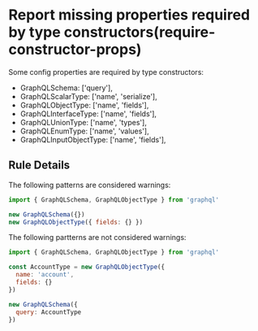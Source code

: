 # Report missing properties required by type constructors(require-constructor-props)

Some config properties are required by type constructors:

- GraphQLSchema: ['query'],
- GraphQLScalarType: ['name', 'serialize'],
- GraphQLObjectType: ['name', 'fields'],
- GraphQLInterfaceType: ['name', 'fields'],
- GraphQLUnionType: ['name', 'types'],
- GraphQLEnumType: ['name', 'values'],
- GraphQLInputObjectType: ['name', 'fields'],

## Rule Details

The following patterns are considered warnings:

```js
import { GraphQLSchema, GraphQLObjectType } from 'graphql'

new GraphQLSchema({})
new GraphQLObjectType({ fields: {} })
```

The following partterns are not considered warnings:

```js
import { GraphQLSchema, GraphQLObjectType } from 'graphql'

const AccountType = new GraphQLObjectType({
  name: 'account',
  fields: {}
})

new GraphQLSchema({
  query: AccountType
})
```
